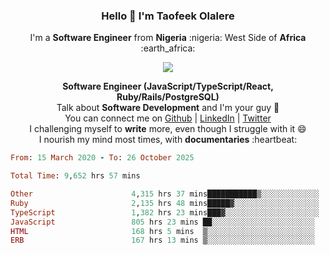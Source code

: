 ### **<p align='center'>Hello 👋 I'm Taofeek Olalere</p>**

<p align='center'>I'm a <strong>Software Engineer</strong> from <strong>Nigeria</strong> :nigeria: West Side of <strong>Africa</strong> :earth_africa:	</p>

<p align='center'> <img src='https://github-readme-stats.vercel.app/api?username=teekaytech&show_icons=true&theme=dark'> </p>


<p align='center'>
  <b>Software Engineer (JavaScript/TypeScript/React, Ruby/Rails/PostgreSQL)</b><br />
  Talk about <strong>Software Development</strong> and I'm your guy 👯 <br />
  You can connect me on <a href="https://github.com/teekaytech">Github</a> | <a href="https://linkedin.com/in/olaleretaofeek">LinkedIn</a> | <a href="https://twitter.com/ola_lere">Twitter</a> <br />
  I challenging myself to <strong>write</strong> more, even though I struggle with it 😄 <br />
  I nourish my mind most times, with <strong>documentaries</strong> :heartbeat:
</p>

<!--START_SECTION:waka-->

```ruby
From: 15 March 2020 - To: 26 October 2025

Total Time: 9,652 hrs 57 mins

Other                      4,315 hrs 37 mins███████████▒░░░░░░░░░░░░░   44.71 %
Ruby                       2,135 hrs 48 mins█████▓░░░░░░░░░░░░░░░░░░░   22.13 %
TypeScript                 1,382 hrs 23 mins███▓░░░░░░░░░░░░░░░░░░░░░   14.32 %
JavaScript                 805 hrs 23 mins ██░░░░░░░░░░░░░░░░░░░░░░░   08.34 %
HTML                       168 hrs 5 mins  ▒░░░░░░░░░░░░░░░░░░░░░░░░   01.74 %
ERB                        167 hrs 13 mins ▒░░░░░░░░░░░░░░░░░░░░░░░░   01.73 %
```

<!--END_SECTION:waka-->
<!--
**teekaytech/teekaytech** is a ✨ _special_ ✨ repository because its `README.md` (this file) appears on your GitHub profile.

Here are some ideas to get you started:

- 🔭 I’m currently working on ...
- 🌱 I’m currently learning ...
- 👯 I’m looking to collaborate on ...
- 🤔 I’m looking for help with ...
- 💬 Ask me about ...
- 📫 How to reach me: ...
- 😄 Pronouns: ...
- ⚡ Fun fact: ...
-->
